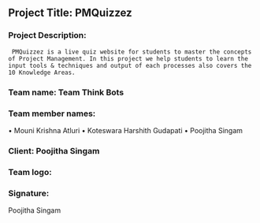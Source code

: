 ## Project Title: PMQuizzez 

### Project Description: 
     PMQuizzez is a live quiz website for students to master the concepts of Project Management. In this project we help students to learn the input tools & techniques and output of each processes also covers the 10 Knowledge Areas.
     
### Team name: Team Think Bots

### Team member names:
•	Mouni Krishna Atluri
•	Koteswara Harshith Gudapati
•	Poojitha Singam

### Client: Poojitha Singam

### Team logo:



### Signature:

Poojitha Singam

            
